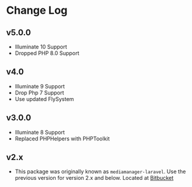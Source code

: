# Change Log

## v5.0.0
- Illuminate 10 Support
- Dropped PHP 8.0 Support

## v4.0
- Illuminate 9 Support
- Drop Php 7 Support
- Use updated FlySystem

## v3.0.0
- Illuminate 8 Support
- Replaced PHPHelpers with PHPToolkit

## v2.x
- This package was originally known as `mediamanager-laravel`. Use the previous version for version 2.x and below. Located at [Bitbucket](https://bitbucket.org/elegantmedia/mediamanager-laravel/src/master/)
